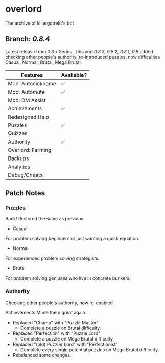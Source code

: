 
# overlord
The archive of killergotrekt's bot

## Branch: *0.8.4*
Latest release from 0.8.x Series. This and *0.8.3, 0.8.2, 0.8.1, 0.8* added checking other people's authority, re-introduced puzzles, now difficulties Casual, Normal, Brutal, Mega Brutal.

Features | Avaliable?
------------ | -------------
Mod: Autonickname | :white_check_mark: 
Mod: Automute | :white_check_mark: 
Mod: DM Assist |
Achievements | :white_check_mark: 
Redesigned Help | 
Puzzles | :white_check_mark: 
Quizzes |
Authority | :white_check_mark: 
Overlord: Farming | 
Backups |
Analytics |
Debug/Cheats |

## Patch Notes 

### Puzzles
Back! Restored the same as previous.

- Casual

For problem solving beginners or just wanting a quick equation.
- Normal

For experienced problem solving strategists.

- Brutal

For problem solving geniuses who live in concrete bunkers.

### Authority
Checking other people's authority, now re-enabled.

Achievements
Made them great again.

- Replaced "Champ" with "Puzzle Master"
    - Complete a puzzle on Brutal difficulty.
- Replaced "Perfection" with "Puzzle Lord"
    - Complete a puzzle on Mega Brutal difficulty
- Replaced "(old) Puzzler Lord" with "Perfectionist"
    - Complete every single potential puzzles on Mega Brutal difficulty.
- Rebalanced some changes.
